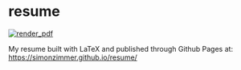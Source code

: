 # resume
[![render_pdf](https://github.com/SimonZimmer/resume/actions/workflows/main.yml/badge.svg?branch=main)](https://github.com/SimonZimmer/resume/actions/workflows/main.yml)

My resume built with LaTeX and published through Github Pages at:
https://simonzimmer.github.io/resume/
